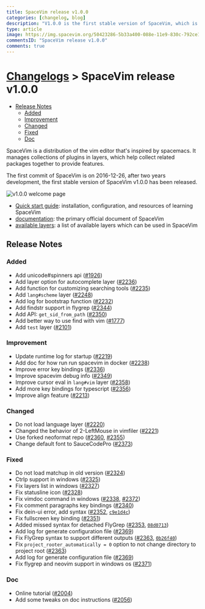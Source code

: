 ```yaml
---
title: SpaceVim release v1.0.0
categories: [changelog, blog]
description: "V1.0.0 is the first stable version of SpaceVim, which is mainly about experience and user documentation."
type: article
image: https://img.spacevim.org/50423286-5b33a400-088e-11e9-830c-792ce1c7c126.png
commentsID: "SpaceVim release v1.0.0"
comments: true
---
```


# [Changelogs](../development#changelog) > SpaceVim release v1.0.0


<!-- vim-markdown-toc GFM -->

- [Release Notes](#release-notes)
  - [Added](#added)
  - [Improvement](#improvement)
  - [Changed](#changed)
  - [Fixed](#fixed)
  - [Doc](#doc)

<!-- vim-markdown-toc -->

SpaceVim is a distribution of the vim editor that's inspired by spacemacs.
It manages collections of plugins in layers, which help collect related
packages together to provide features.

The first commit of SpaceVim is on 2016-12-26, after two years development, the first stable version
of SpaceVim v1.0.0 has been released.

![v1.0.0 welcome page](https://img.spacevim.org/50423286-5b33a400-088e-11e9-830c-792ce1c7c126.png)

- [Quick start guide](../quick-start-guide/): installation, configuration, and resources of learning SpaceVim
- [documentation](../documentation/): the primary official document of SpaceVim
- [available layers](../layers/): a list of available layers which can be used in SpaceVim

## Release Notes

### Added

- Add unicode#spinners api ([#1926](https://github.com/SpaceVim/SpaceVim/pull/1926))
- Add layer option for autocomplete layer ([#2236](https://github.com/SpaceVim/SpaceVim/pull/2236))
- Add function for customizing searching tools ([#2235](https://github.com/SpaceVim/SpaceVim/pull/2235))
- Add `lang#scheme` layer ([#2248](https://github.com/SpaceVim/SpaceVim/pull/2248))
- Add log for bootstrap function ([#2232](https://github.com/SpaceVim/SpaceVim/pull/2323))
- Add findstr support in flygrep ([#2344](https://github.com/SpaceVim/SpaceVim/pull/2344))
- Add API: `get_sid_from_path` ([#2350](https://github.com/SpaceVim/SpaceVim/pull/2350))
- Add better way to use find with vim ([#1777](https://github.com/SpaceVim/SpaceVim/pull/1777))
- Add `test` layer ([#2101](https://github.com/SpaceVim/SpaceVim/pull/2101))

### Improvement

- Update runtime log for startup ([#2219](https://github.com/SpaceVim/SpaceVim/pull/2219))
- Add doc for how run run spacevim in docker ([#2238](https://github.com/SpaceVim/SpaceVim/pull/2238))
- Improve error key bindings ([#2336](https://github.com/SpaceVim/SpaceVim/pull/2336))
- Improve spacevim debug info ([#2349](https://github.com/SpaceVim/SpaceVim/pull/2349))
- Improve cursor eval in `lang#vim` layer ([#2358](https://github.com/SpaceVim/SpaceVim/pull/2358))
- Add more key bindings for typescript ([#2356](https://github.com/SpaceVim/SpaceVim/pull/2356))
- Improve align feature ([#2213](https://github.com/SpaceVim/SpaceVim/pull/2213))

### Changed

- Do not load language layer ([#2220](https://github.com/SpaceVim/SpaceVim/pull/2220))
- Changed the behavior of 2-LeftMouse in vimfiler ([#2221](https://github.com/SpaceVim/SpaceVim/pull/2221))
- Use forked neoformat repo ([#2360](https://github.com/SpaceVim/SpaceVim/pull/2360), [#2355](https://github.com/SpaceVim/SpaceVim/pull/2355))
- Change default font to SauceCodePro ([#2373](https://github.com/SpaceVim/SpaceVim/pull/2373))

### Fixed

- Do not load matchup in old version ([#2324](https://github.com/SpaceVim/SpaceVim/pull/2324))
- Ctrlp support in windows ([#2325](https://github.com/SpaceVim/SpaceVim/pull/2325))
- Fix layers list in windows ([#2327](https://github.com/SpaceVim/SpaceVim/pull/2327))
- Fix statusline icon ([#2328](https://github.com/SpaceVim/SpaceVim/pull/2328))
- Fix vimdoc command in windows ([#2338](https://github.com/SpaceVim/SpaceVim/pull/2338), [#2372](https://github.com/SpaceVim/SpaceVim/pull/2372))
- Fix comment paragraphs key bindings ([#2340](https://github.com/SpaceVim/SpaceVim/pull/2340))
- Fix dein-ui error, add syntax ([#2352](https://github.com/SpaceVim/SpaceVim/pull/2352), [`c9e1d4c`](https://github.com/SpaceVim/SpaceVim/commit/c9e1d4c9635c483bb3334c00ed36026d18950070))
- Fix fullscreen key binding ([#2351](https://github.com/SpaceVim/SpaceVim/pull/2351))
- Added missed syntax for detached FlyGrep ([#2353](https://github.com/SpaceVim/SpaceVim/pull/2353), [`08d0713`](https://github.com/SpaceVim/SpaceVim/commit/08d0713c4494ca401942a6ca10a48a1ac8484ce1))
- Add log for generate configuration file ([#2369](https://github.com/SpaceVim/SpaceVim/pull/2369))
- Fix FlyGrep syntax to support different outputs ([#2363](https://github.com/SpaceVim/SpaceVim/pull/2363), [`0b26f40`](https://github.com/SpaceVim/SpaceVim/commit/0b26f407d879427505418f5c3b4c1d753f3f4317))
- Fix `project_rooter_automatically = 0` option to not change directory to project root ([#2363](https://github.com/SpaceVim/SpaceVim/pull/2365))
- Add log for generate configuration file ([#2369](https://github.com/SpaceVim/SpaceVim/pull/2369))
- Fix flygrep and neovim support in windows os ([#2371](https://github.com/SpaceVim/SpaceVim/pull/2371))

### Doc

- Online tutorial ([#2004](https://github.com/SpaceVim/SpaceVim/pull/2004))
- Add some tweaks on doc instructions ([#2056](https://github.com/SpaceVim/SpaceVim/pull/2056))
